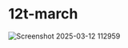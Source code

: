 # 12t-march

![Screenshot 2025-03-12 112959](https://github.com/user-attachments/assets/440e8d23-d6ba-4b62-ad6e-8a06e540881d)
